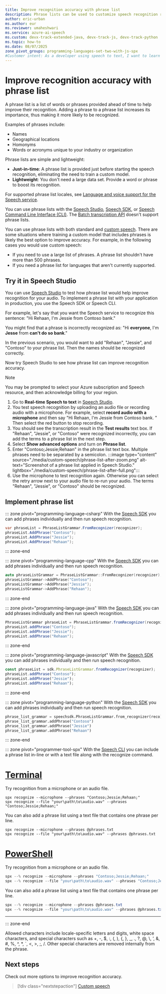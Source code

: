 ```yaml
---
title: Improve recognition accuracy with phrase list
description: Phrase lists can be used to customize speech recognition results based on context. 
author: eric-urban
ms.author: eur
ms.reviewer: umaheshwari
ms.service: azure-ai-speech
ms.custom: devx-track-extended-java, devx-track-js, devx-track-python
ms.topic: how-to
ms.date: 08/07/2025
zone_pivot_groups: programming-languages-set-two-with-js-spx
#Customer intent: As a developer using speech to text, I want to learn how to improve recognition accuracy with phrase list.
---
```


# Improve recognition accuracy with phrase list

A phrase list is a list of words or phrases provided ahead of time to help improve their recognition. Adding a phrase to a phrase list increases its importance, thus making it more likely to be recognized.

Examples of phrases include:
* Names
* Geographical locations
* Homonyms
* Words or acronyms unique to your industry or organization

Phrase lists are simple and lightweight:
- **Just-in-time**: A phrase list is provided just before starting the speech recognition, eliminating the need to train a custom model. 
- **Lightweight**: You don't need a large data set. Provide a word or phrase to boost its recognition.

For supported phrase list locales, see [Language and voice support for the Speech service](language-support.md?tabs=phraselist).

You can use phrase lists with the [Speech Studio](speech-studio-overview.md), [Speech SDK](quickstarts/setup-platform.md), or [Speech Command Line Interface (CLI)](spx-overview.md). The [Batch transcription API](batch-transcription.md) doesn't support phrase lists.

You can use phrase lists with both standard and [custom speech](custom-speech-overview.md). There are some situations where training a custom model that includes phrases is likely the best option to improve accuracy. For example, in the following cases you would use custom speech: 
- If you need to use a large list of phrases. A phrase list shouldn't have more than 500 phrases. 
- If you need a phrase list for languages that aren't currently supported.

## Try it in Speech Studio

You can use [Speech Studio](speech-studio-overview.md) to test how phrase list would help improve recognition for your audio. To implement a phrase list with your application in production, you use the Speech SDK or Speech CLI. 

For example, let's say that you want the Speech service to recognize this sentence:
"Hi Rehaan, I'm Jessie from Contoso bank."

You might find that a phrase is incorrectly recognized as:
"Hi **everyone**, I'm **Jesse** from **can't do so bank**."

In the previous scenario, you would want to add "Rehaan", "Jessie", and "Contoso" to your phrase list. Then the names should be recognized correctly. 

Now try Speech Studio to see how phrase list can improve recognition accuracy.

> [!NOTE]
> You may be prompted to select your Azure subscription and Speech resource, and then acknowledge billing for your region. 

1. Go to **Real-time Speech to text** in [Speech Studio](https://aka.ms/speechstudio/speechtotexttool). 
1. You test speech recognition by uploading an audio file or recording audio with a microphone. For example, select **record audio with a microphone** and then say "Hi Rehaan, I'm Jessie from Contoso bank. " Then select the red button to stop recording. 
1. You should see the transcription result in the **Test results** text box. If "Rehaan", "Jessie", or "Contoso" were recognized incorrectly, you can add the terms to a phrase list in the next step.
1. Select **Show advanced options** and turn on **Phrase list**. 
1. Enter "Contoso;Jessie;Rehaan" in the phrase list text box. Multiple phrases need to be separated by a semicolon.
    :::image type="content" source="./media/custom-speech/phrase-list-after-zoom.png" alt-text="Screenshot of a phrase list applied in Speech Studio." lightbox="./media/custom-speech/phrase-list-after-full.png":::
1. Use the microphone to test recognition again. Otherwise you can select the retry arrow next to your audio file to re-run your audio. The terms "Rehaan", "Jessie", or "Contoso" should be recognized. 

## Implement phrase list

::: zone pivot="programming-language-csharp"
With the [Speech SDK](speech-sdk.md) you can add phrases individually and then run speech recognition. 

```csharp
var phraseList = PhraseListGrammar.FromRecognizer(recognizer);
phraseList.AddPhrase("Contoso");
phraseList.AddPhrase("Jessie");
phraseList.AddPhrase("Rehaan");
```
::: zone-end

::: zone pivot="programming-language-cpp"
With the [Speech SDK](speech-sdk.md) you can add phrases individually and then run speech recognition. 

```cpp
auto phraseListGrammar = PhraseListGrammar::FromRecognizer(recognizer);
phraseListGrammar->AddPhrase("Contoso");
phraseListGrammar->AddPhrase("Jessie");
phraseListGrammar->AddPhrase("Rehaan");
```
::: zone-end

::: zone pivot="programming-language-java"
With the [Speech SDK](speech-sdk.md) you can add phrases individually and then run speech recognition. 

```java
PhraseListGrammar phraseList = PhraseListGrammar.fromRecognizer(recognizer);
phraseList.addPhrase("Contoso");
phraseList.addPhrase("Jessie");
phraseList.addPhrase("Rehaan");
```
::: zone-end

::: zone pivot="programming-language-javascript"
With the [Speech SDK](speech-sdk.md) you can add phrases individually and then run speech recognition. 

```javascript
const phraseList = sdk.PhraseListGrammar.fromRecognizer(recognizer);
phraseList.addPhrase("Contoso");
phraseList.addPhrase("Jessie");
phraseList.addPhrase("Rehaan");
```
::: zone-end

::: zone pivot="programming-language-python"
With the [Speech SDK](speech-sdk.md) you can add phrases individually and then run speech recognition. 

```Python
phrase_list_grammar = speechsdk.PhraseListGrammar.from_recognizer(reco)
phrase_list_grammar.addPhrase("Contoso")
phrase_list_grammar.addPhrase("Jessie")
phrase_list_grammar.addPhrase("Rehaan")
```
::: zone-end

::: zone pivot="programmer-tool-spx"
With the [Speech CLI](spx-overview.md) you can include a phrase list in-line or with a text file along with the recognize command.

# [Terminal](#tab/terminal)

Try recognition from a microphone or an audio file. 

```console
spx recognize --microphone --phrases "Contoso;Jessie;Rehaan;"
spx recognize --file "your\path\to\audio.wav" --phrases "Contoso;Jessie;Rehaan;"
```

You can also add a phrase list using a text file that contains one phrase per line.

```console
spx recognize --microphone --phrases @phrases.txt
spx recognize --file "your\path\to\audio.wav" --phrases @phrases.txt
```

# [PowerShell](#tab/powershell)

Try recognition from a microphone or an audio file. 

```powershell
spx --% recognize --microphone --phrases "Contoso;Jessie;Rehaan;"
spx --% recognize --file "your\path\to\audio.wav" --phrases "Contoso;Jessie;Rehaan;"
```

You can also add a phrase list using a text file that contains one phrase per line.

```powershell
spx --% recognize --microphone --phrases @phrases.txt
spx --% recognize --file "your\path\to\audio.wav" --phrases @phrases.txt
```

***

::: zone-end

Allowed characters include locale-specific letters and digits, white space characters, and special characters such as +, \-, $, :, (, ), {, }, \_, ., ?, @, \\, ’, &, \#, %, \^, \*, \`, \<, \>, ;, \/. Other special characters are removed internally from the phrase.

## Next steps

Check out more options to improve recognition accuracy.

> [!div class="nextstepaction"]
> [Custom speech](custom-speech-overview.md)
